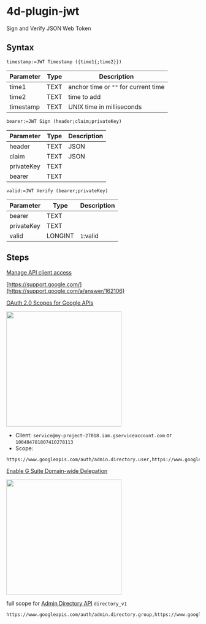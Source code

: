 # 4d-plugin-jwt
Sign and Verify JSON Web Token

## Syntax

```
timestamp:=JWT Timestamp ({time1{;time2}})
```

Parameter|Type|Description
------------|------------|----
time1|TEXT|anchor time or ``""`` for current time
time2|TEXT|time to add
timestamp|TEXT|UNIX time in milliseconds

```
bearer:=JWT Sign (header;claim;privateKey)
```

Parameter|Type|Description
------------|------------|----
header|TEXT|JSON
claim|TEXT|JSON
privateKey|TEXT|
bearer|TEXT|

```
valid:=JWT Verify (bearer;privateKey)
```

Parameter|Type|Description
------------|------------|----
bearer|TEXT|
privateKey|TEXT|
valid|LONGINT|``1``:valid

## Steps

[Manage API client access](https://admin.google.com/AdminHome?chromeless=1#OGX:ManageOauthClients)

[https://support.google.com/](https://support.google.com/a/answer/162106)

[OAuth 2.0 Scopes for Google APIs](https://developers.google.com/identity/protocols/googlescopes)

<img width="300" src="https://user-images.githubusercontent.com/1725068/44127804-005eb000-a07a-11e8-9826-4ea44c62fc4f.png" />

* Client: ``service@my-project-27018.iam.gserviceaccount.com`` or ``100484781807410278113``
* Scope: 

```
https://www.googleapis.com/auth/admin.directory.user,https://www.googleapis.com/auth/admin.directory.group
```

[Enable G Suite Domain-wide Delegation](https://console.developers.google.com/iam-admin/serviceaccounts/details/100484781807410278113;edit=true?organizationId=772231897481&project=my-project-27018&supportedpurview=project)

<img width="300" src="https://user-images.githubusercontent.com/1725068/44128105-e9cde5b6-a07b-11e8-8ba4-8475072cdfbe.png" />

full scope for [Admin Directory API](https://developers.google.com/admin-sdk/directory/) ``directory_v1``

```
https://www.googleapis.com/auth/admin.directory.group,https://www.googleapis.com/auth/admin.directory.user,https://www.googleapis.com/auth/admin.directory.userschema,https://www.googleapis.com/auth/admin.directory.user.security,https://www.googleapis.com/auth/admin.directory.user.alias,https://www.googleapis.com/auth/admin.directory.orgunit,https://www.googleapis.com/auth/admin.directory.notifications,https://www.googleapis.com/auth/admin.directory.group.member,https://www.googleapis.com/auth/admin.directory.device.mobile.action,https://www.googleapis.com/auth/admin.directory.device.mobile,https://www.googleapis.com/auth/admin.directory.device.chromeos
```
